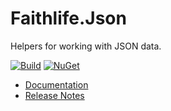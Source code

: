 # Faithlife.Json

Helpers for working with JSON data.

[![Build](https://github.com/Faithlife/FaithlifeJson/workflows/Build/badge.svg)](https://github.com/Faithlife/FaithlifeJson/actions?query=workflow%3ABuild) [![NuGet](https://img.shields.io/nuget/v/Faithlife.Json.svg)](https://www.nuget.org/packages/Faithlife.Json)

* [Documentation](https://faithlife.github.io/FaithlifeJson/)
* [Release Notes](ReleaseNotes.md)
